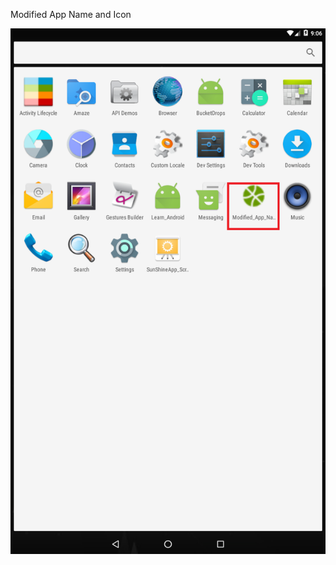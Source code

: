 Modified App Name and Icon

![alt tag](https://github.com/karthik-krishnaswamy17/Learn_Android_ACADGILD/blob/Assignment1.2/App_Name_Snapshot.png)
